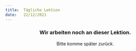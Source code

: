 ```yaml
---
title:  Tägliche Lektion
date:   22/12/2021
---
```


### <center>Wir arbeiten noch an dieser Lektion.</center>
<center>Bitte komme später zurück.</center>
